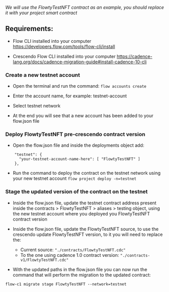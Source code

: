 *We will use the FlowtyTestNFT contract as an example, you should replace it with your project smart contract*

## Requirements:

- Flow CLI installed into your computer
https://developers.flow.com/tools/flow-cli/install

- Crescendo Flow CLI installed into your computer
https://cadence-lang.org/docs/cadence-migration-guide#install-cadence-10-cli

### Create a new testnet account

- Open the terminal and run the command:
```flow accounts create```

- Enter the account name, for example: testnet-account

- Select testnet network

- At the end you will see that a new account has been added to your flow.json file

### Deploy FlowtyTestNFT pre-crescendo contract version

- Open the flow.json file and inside the deployments object add:
```
    "testnet": {
      "your-testnet-account-name-here": [ "FlowtyTestNFT" ]
    },
```

- Run the command to deploy the contract on the testnet network using your new testnet account
``` flow project deploy -n=testnet ```

### Stage the updated version of the contract on the testnet

- Inside the flow.json file, update the testnet contract address present inside the contracts > FlowtyTestNFT > aliases > testing object, using the new testnet account where you deployed you FlowtyTestNFT contract version 

- Inside the flow.json file, update the FlowtyTestNFT source, to use the crescendo update FlowtyTestNFT version, to it you will need to replace the: 
   - Current source: ```"./contracts/FlowtyTestNFT.cdc"```
   - To the one using cadence 1.0 contract version: ```"./contracts-v1/FlowtyTestNFT.cdc"```

- With the updated paths in the flow.json file you can now run the command that will perform the migration to the updated contract:

```
flow-c1 migrate stage FlowtyTestNFT --network=testnet
```

